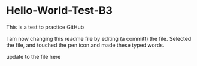 # Hello-World-Test-B3
This is a test to practice GitHub

I am now changing this readme file by editing (a committ) the file.  Selected the file, and touched the pen icon and made these typed words.

update to the file here
